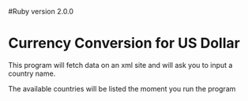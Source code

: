 #Ruby version 2.0.0
# Currency Conversion for US Dollar

This program will fetch data on an xml site and will ask you to input a country name.

The available countries will be listed the moment you run the program
